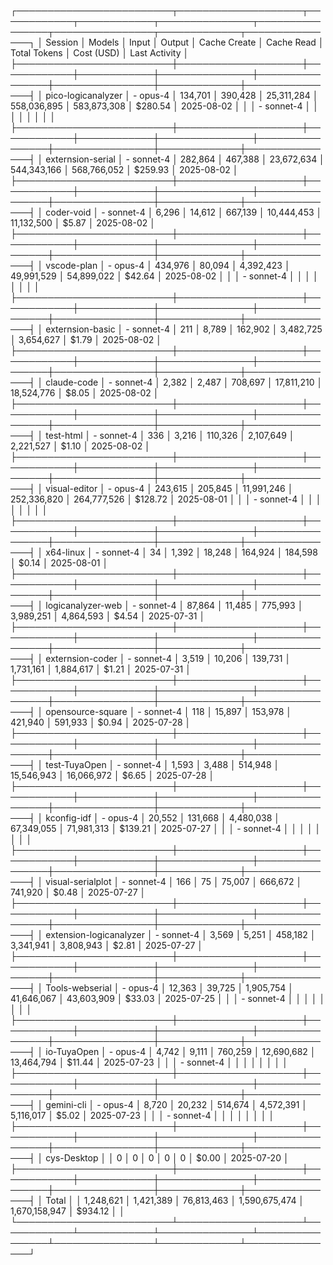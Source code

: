 
┌─────────────────────────┬────────────────────┬────────────┬────────────┬───────────────┬────────────────┬────────────────┬─────────────┬───────────────┐
│ Session                 │ Models             │      Input │     Output │  Cache Create │     Cache Read │   Total Tokens │  Cost (USD) │ Last Activity │
├─────────────────────────┼────────────────────┼────────────┼────────────┼───────────────┼────────────────┼────────────────┼─────────────┼───────────────┤
│ pico-logicanalyzer      │ - opus-4           │    134,701 │    390,428 │    25,311,284 │    558,036,895 │    583,873,308 │     $280.54 │ 2025-08-02    │
│                         │ - sonnet-4         │            │            │               │                │                │             │               │
├─────────────────────────┼────────────────────┼────────────┼────────────┼───────────────┼────────────────┼────────────────┼─────────────┼───────────────┤
│ externsion-serial       │ - sonnet-4         │    282,864 │    467,388 │    23,672,634 │    544,343,166 │    568,766,052 │     $259.93 │ 2025-08-02    │
├─────────────────────────┼────────────────────┼────────────┼────────────┼───────────────┼────────────────┼────────────────┼─────────────┼───────────────┤
│ coder-void              │ - sonnet-4         │      6,296 │     14,612 │       667,139 │     10,444,453 │     11,132,500 │       $5.87 │ 2025-08-02    │
├─────────────────────────┼────────────────────┼────────────┼────────────┼───────────────┼────────────────┼────────────────┼─────────────┼───────────────┤
│ vscode-plan             │ - opus-4           │    434,976 │     80,094 │     4,392,423 │     49,991,529 │     54,899,022 │      $42.64 │ 2025-08-02    │
│                         │ - sonnet-4         │            │            │               │                │                │             │               │
├─────────────────────────┼────────────────────┼────────────┼────────────┼───────────────┼────────────────┼────────────────┼─────────────┼───────────────┤
│ externsion-basic        │ - sonnet-4         │        211 │      8,789 │       162,902 │      3,482,725 │      3,654,627 │       $1.79 │ 2025-08-02    │
├─────────────────────────┼────────────────────┼────────────┼────────────┼───────────────┼────────────────┼────────────────┼─────────────┼───────────────┤
│ claude-code             │ - sonnet-4         │      2,382 │      2,487 │       708,697 │     17,811,210 │     18,524,776 │       $8.05 │ 2025-08-02    │
├─────────────────────────┼────────────────────┼────────────┼────────────┼───────────────┼────────────────┼────────────────┼─────────────┼───────────────┤
│ test-html               │ - sonnet-4         │        336 │      3,216 │       110,326 │      2,107,649 │      2,221,527 │       $1.10 │ 2025-08-02    │
├─────────────────────────┼────────────────────┼────────────┼────────────┼───────────────┼────────────────┼────────────────┼─────────────┼───────────────┤
│ visual-editor           │ - opus-4           │    243,615 │    205,845 │    11,991,246 │    252,336,820 │    264,777,526 │     $128.72 │ 2025-08-01    │
│                         │ - sonnet-4         │            │            │               │                │                │             │               │
├─────────────────────────┼────────────────────┼────────────┼────────────┼───────────────┼────────────────┼────────────────┼─────────────┼───────────────┤
│ x64-linux               │ - sonnet-4         │         34 │      1,392 │        18,248 │        164,924 │        184,598 │       $0.14 │ 2025-08-01    │
├─────────────────────────┼────────────────────┼────────────┼────────────┼───────────────┼────────────────┼────────────────┼─────────────┼───────────────┤
│ logicanalyzer-web       │ - sonnet-4         │     87,864 │     11,485 │       775,993 │      3,989,251 │      4,864,593 │       $4.54 │ 2025-07-31    │
├─────────────────────────┼────────────────────┼────────────┼────────────┼───────────────┼────────────────┼────────────────┼─────────────┼───────────────┤
│ externsion-coder        │ - sonnet-4         │      3,519 │     10,206 │       139,731 │      1,731,161 │      1,884,617 │       $1.21 │ 2025-07-31    │
├─────────────────────────┼────────────────────┼────────────┼────────────┼───────────────┼────────────────┼────────────────┼─────────────┼───────────────┤
│ opensource-square       │ - sonnet-4         │        118 │     15,897 │       153,978 │        421,940 │        591,933 │       $0.94 │ 2025-07-28    │
├─────────────────────────┼────────────────────┼────────────┼────────────┼───────────────┼────────────────┼────────────────┼─────────────┼───────────────┤
│ test-TuyaOpen           │ - sonnet-4         │      1,593 │      3,488 │       514,948 │     15,546,943 │     16,066,972 │       $6.65 │ 2025-07-28    │
├─────────────────────────┼────────────────────┼────────────┼────────────┼───────────────┼────────────────┼────────────────┼─────────────┼───────────────┤
│ kconfig-idf             │ - opus-4           │     20,552 │    131,668 │     4,480,038 │     67,349,055 │     71,981,313 │     $139.21 │ 2025-07-27    │
│                         │ - sonnet-4         │            │            │               │                │                │             │               │
├─────────────────────────┼────────────────────┼────────────┼────────────┼───────────────┼────────────────┼────────────────┼─────────────┼───────────────┤
│ visual-serialplot       │ - sonnet-4         │        166 │         75 │        75,007 │        666,672 │        741,920 │       $0.48 │ 2025-07-27    │
├─────────────────────────┼────────────────────┼────────────┼────────────┼───────────────┼────────────────┼────────────────┼─────────────┼───────────────┤
│ extension-logicanalyzer │ - sonnet-4         │      3,569 │      5,251 │       458,182 │      3,341,941 │      3,808,943 │       $2.81 │ 2025-07-27    │
├─────────────────────────┼────────────────────┼────────────┼────────────┼───────────────┼────────────────┼────────────────┼─────────────┼───────────────┤
│ Tools-webserial         │ - opus-4           │     12,363 │     39,725 │     1,905,754 │     41,646,067 │     43,603,909 │      $33.03 │ 2025-07-25    │
│                         │ - sonnet-4         │            │            │               │                │                │             │               │
├─────────────────────────┼────────────────────┼────────────┼────────────┼───────────────┼────────────────┼────────────────┼─────────────┼───────────────┤
│ io-TuyaOpen             │ - opus-4           │      4,742 │      9,111 │       760,259 │     12,690,682 │     13,464,794 │      $11.44 │ 2025-07-23    │
│                         │ - sonnet-4         │            │            │               │                │                │             │               │
├─────────────────────────┼────────────────────┼────────────┼────────────┼───────────────┼────────────────┼────────────────┼─────────────┼───────────────┤
│ gemini-cli              │ - opus-4           │      8,720 │     20,232 │       514,674 │      4,572,391 │      5,116,017 │       $5.02 │ 2025-07-23    │
│                         │ - sonnet-4         │            │            │               │                │                │             │               │
├─────────────────────────┼────────────────────┼────────────┼────────────┼───────────────┼────────────────┼────────────────┼─────────────┼───────────────┤
│ cys-Desktop             │                    │          0 │          0 │             0 │              0 │              0 │       $0.00 │ 2025-07-20    │
├─────────────────────────┼────────────────────┼────────────┼────────────┼───────────────┼────────────────┼────────────────┼─────────────┼───────────────┤
│ Total                   │                    │  1,248,621 │  1,421,389 │    76,813,463 │  1,590,675,474 │  1,670,158,947 │     $934.12 │               │
└─────────────────────────┴────────────────────┴────────────┴────────────┴───────────────┴────────────────┴────────────────┴─────────────┴───────────────┘